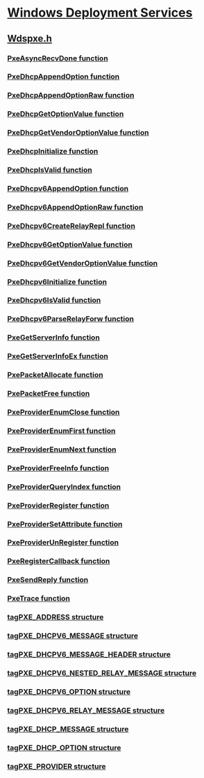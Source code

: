 # [Windows Deployment Services](../_wds/index.md)
## [Wdspxe.h](index.md)
### [PxeAsyncRecvDone function](../wdspxe/nf-wdspxe-pxeasyncrecvdone.md)
### [PxeDhcpAppendOption function](../wdspxe/nf-wdspxe-pxedhcpappendoption.md)
### [PxeDhcpAppendOptionRaw function](../wdspxe/nf-wdspxe-pxedhcpappendoptionraw.md)
### [PxeDhcpGetOptionValue function](../wdspxe/nf-wdspxe-pxedhcpgetoptionvalue.md)
### [PxeDhcpGetVendorOptionValue function](../wdspxe/nf-wdspxe-pxedhcpgetvendoroptionvalue.md)
### [PxeDhcpInitialize function](../wdspxe/nf-wdspxe-pxedhcpinitialize.md)
### [PxeDhcpIsValid function](../wdspxe/nf-wdspxe-pxedhcpisvalid.md)
### [PxeDhcpv6AppendOption function](../wdspxe/nf-wdspxe-pxedhcpv6appendoption.md)
### [PxeDhcpv6AppendOptionRaw function](../wdspxe/nf-wdspxe-pxedhcpv6appendoptionraw.md)
### [PxeDhcpv6CreateRelayRepl function](../wdspxe/nf-wdspxe-pxedhcpv6createrelayrepl.md)
### [PxeDhcpv6GetOptionValue function](../wdspxe/nf-wdspxe-pxedhcpv6getoptionvalue.md)
### [PxeDhcpv6GetVendorOptionValue function](../wdspxe/nf-wdspxe-pxedhcpv6getvendoroptionvalue.md)
### [PxeDhcpv6Initialize function](../wdspxe/nf-wdspxe-pxedhcpv6initialize.md)
### [PxeDhcpv6IsValid function](../wdspxe/nf-wdspxe-pxedhcpv6isvalid.md)
### [PxeDhcpv6ParseRelayForw function](../wdspxe/nf-wdspxe-pxedhcpv6parserelayforw.md)
### [PxeGetServerInfo function](../wdspxe/nf-wdspxe-pxegetserverinfo.md)
### [PxeGetServerInfoEx function](../wdspxe/nf-wdspxe-pxegetserverinfoex.md)
### [PxePacketAllocate function](../wdspxe/nf-wdspxe-pxepacketallocate.md)
### [PxePacketFree function](../wdspxe/nf-wdspxe-pxepacketfree.md)
### [PxeProviderEnumClose function](../wdspxe/nf-wdspxe-pxeproviderenumclose.md)
### [PxeProviderEnumFirst function](../wdspxe/nf-wdspxe-pxeproviderenumfirst.md)
### [PxeProviderEnumNext function](../wdspxe/nf-wdspxe-pxeproviderenumnext.md)
### [PxeProviderFreeInfo function](../wdspxe/nf-wdspxe-pxeproviderfreeinfo.md)
### [PxeProviderQueryIndex function](../wdspxe/nf-wdspxe-pxeproviderqueryindex.md)
### [PxeProviderRegister function](../wdspxe/nf-wdspxe-pxeproviderregister.md)
### [PxeProviderSetAttribute function](../wdspxe/nf-wdspxe-pxeprovidersetattribute.md)
### [PxeProviderUnRegister function](../wdspxe/nf-wdspxe-pxeproviderunregister.md)
### [PxeRegisterCallback function](../wdspxe/nf-wdspxe-pxeregistercallback.md)
### [PxeSendReply function](../wdspxe/nf-wdspxe-pxesendreply.md)
### [PxeTrace function](../wdspxe/nf-wdspxe-pxetrace.md)
### [tagPXE_ADDRESS structure](../wdspxe/ns-wdspxe-tagpxe_address.md)
### [tagPXE_DHCPV6_MESSAGE structure](../wdspxe/ns-wdspxe-tagpxe_dhcpv6_message.md)
### [tagPXE_DHCPV6_MESSAGE_HEADER structure](../wdspxe/ns-wdspxe-tagpxe_dhcpv6_message_header.md)
### [tagPXE_DHCPV6_NESTED_RELAY_MESSAGE structure](../wdspxe/ns-wdspxe-tagpxe_dhcpv6_nested_relay_message.md)
### [tagPXE_DHCPV6_OPTION structure](../wdspxe/ns-wdspxe-tagpxe_dhcpv6_option.md)
### [tagPXE_DHCPV6_RELAY_MESSAGE structure](../wdspxe/ns-wdspxe-tagpxe_dhcpv6_relay_message.md)
### [tagPXE_DHCP_MESSAGE structure](../wdspxe/ns-wdspxe-tagpxe_dhcp_message.md)
### [tagPXE_DHCP_OPTION structure](../wdspxe/ns-wdspxe-tagpxe_dhcp_option.md)
### [tagPXE_PROVIDER structure](../wdspxe/ns-wdspxe-tagpxe_provider.md)
